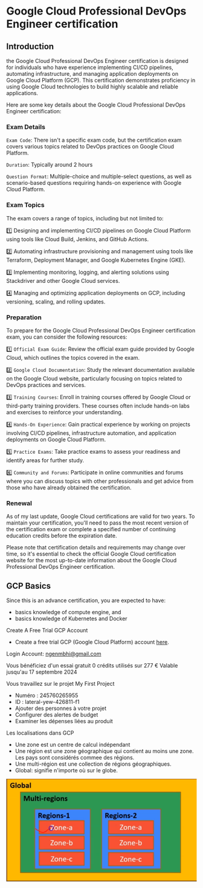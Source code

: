 # Google Cloud Professional DevOps Engineer certification

## Introduction

the Google Cloud Professional DevOps Engineer certification is designed for individuals who have experience implementing CI/CD pipelines, automating infrastructure, and managing application deployments on Google Cloud Platform (GCP). This certification demonstrates proficiency in using Google Cloud technologies to build highly scalable and reliable applications.

Here are some key details about the Google Cloud Professional DevOps Engineer certification:

### Exam Details

`Exam Code`: There isn't a specific exam code, but the certification exam covers various topics related to DevOps practices on Google Cloud Platform.

`Duration`: Typically around 2 hours

`Question Format`: Multiple-choice and multiple-select questions, as well as scenario-based questions requiring hands-on experience with Google Cloud Platform.

### Exam Topics
The exam covers a range of topics, including but not limited to:

:one: Designing and implementing CI/CD pipelines on Google Cloud Platform using tools like Cloud Build, Jenkins, and GitHub Actions.

:two: Automating infrastructure provisioning and management using tools like Terraform, Deployment Manager, and Google Kubernetes Engine (GKE).

:three: Implementing monitoring, logging, and alerting solutions using Stackdriver and other Google Cloud services.

:four: Managing and optimizing application deployments on GCP, including versioning, scaling, and rolling updates.

### Preparation
To prepare for the Google Cloud Professional DevOps Engineer certification exam, you can consider the following resources:

:one: `Official Exam Guide`: Review the official exam guide provided by Google Cloud, which outlines the topics covered in the exam.

:two: `Google Cloud Documentation`: Study the relevant documentation available on the Google Cloud website, particularly focusing on topics related to DevOps practices and services.

:three: `Training Courses`: Enroll in training courses offered by Google Cloud or third-party training providers. These courses often include hands-on labs and exercises to reinforce your understanding.

:four: `Hands-On Experience`: Gain practical experience by working on projects involving CI/CD pipelines, infrastructure automation, and application deployments on Google Cloud Platform.

:five: `Practice Exams`: Take practice exams to assess your readiness and identify areas for further study.

:six: `Community and Forums`: Participate in online communities and forums where you can discuss topics with other professionals and get advice from those who have already obtained the certification.

### Renewal
As of my last update, Google Cloud certifications are valid for two years. To maintain your certification, you'll need to pass the most recent version of the certification exam or complete a specified number of continuing education credits before the expiration date.

Please note that certification details and requirements may change over time, so it's essential to check the official Google Cloud certification website for the most up-to-date information about the Google Cloud Professional DevOps Engineer certification.

## GCP Basics 

Since this is an advance certification, you are expected to have:
- basics knowledge of compute engine, and
- basics knowledge of Kubernetes and Docker

Create A Free Trial GCP Account
- Create a free trial GCP (Google Cloud Platform) account [here](https://cloud.google.com/free).

Login Account: ngenmbhi@gmail.com

Vous bénéficiez d'un essai gratuit 0  crédits utilisés sur 277 € Valable jusqu'au 17 septembre 2024

Vous travaillez sur le projet My First Project
- Numéro : 245760265955
- ID : lateral-yew-426811-f1
- Ajouter des personnes à votre projet
- Configurer des alertes de budget
- Examiner les dépenses liées au produit

Les localisations dans GCP
- Une zone est un centre de calcul indépendant
- Une région est une zone géographique qui contient au moins une zone. Les pays sont considérés commee des régions.
- Une multi-région est une collection de régions géographiques.
- Global: signifie n'importe où sur le globe.

![GCP Zones And Regions](./Images/GCPZOnesAndRegions.PNG)

